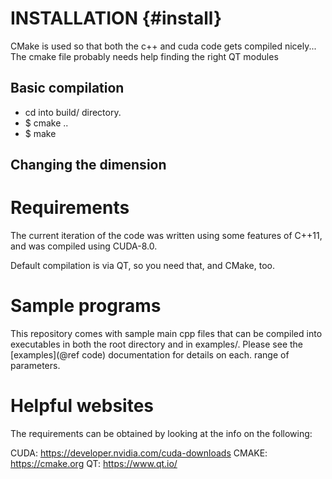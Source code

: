 # INSTALLATION {#install}

CMake is used so that both the c++ and cuda code gets compiled nicely... 
The cmake file probably needs help finding the right QT modules

## Basic compilation

* cd into build/ directory. 
* $ cmake ..
* $ make

## Changing the dimension

# Requirements

The current iteration of the code was written using some features of C++11, and was compiled using CUDA-8.0.

Default compilation is via QT, so you need that, and CMake, too.


# Sample programs

This repository comes with sample main cpp files that can be compiled into executables in both the root directory
and in examples/. Please see the [examples](@ref code) documentation for details on each.
range of parameters.

# Helpful websites
The requirements can be obtained by looking at the info on the following:

CUDA: https://developer.nvidia.com/cuda-downloads
CMAKE: https://cmake.org
QT: https://www.qt.io/
